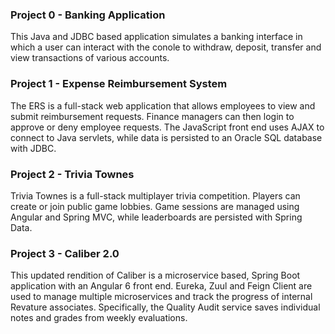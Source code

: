 ### Project 0 - Banking Application
This Java and JDBC based application simulates a banking interface in which a user can interact with the conole to withdraw, deposit, transfer and view transactions of various accounts.

### Project 1 - Expense Reimbursement System
The ERS is a full-stack web application that allows employees to view and submit reimbursement requests. Finance managers can then login to approve or deny employee requests. The JavaScript front end uses AJAX to connect to Java servlets, while data is persisted to an Oracle SQL database with JDBC.

### Project 2 - Trivia Townes
Trivia Townes is a full-stack multiplayer trivia competition. Players can create or join public game lobbies. Game sessions are managed using Angular and Spring MVC, while leaderboards are persisted with Spring Data.

### Project 3 - Caliber 2.0
This updated rendition of Caliber is a microservice based, Spring Boot application with an Angular 6 front end. Eureka, Zuul and Feign Client are used to manage multiple microservices and track the progress of internal Revature associates. Specifically, the Quality Audit service saves individual notes and grades from weekly evaluations.

